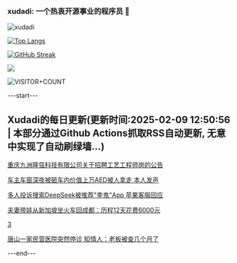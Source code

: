 ### xudadi: 一个热衷开源事业的程序员 👋

![xudadi](https://github-readme-stats-git-masterorgs-github-readme-stats-team.vercel.app/api?username=xudadi)

[![Top Langs](https://github-readme-stats.vercel.app/api/top-langs/?username=xudadi)](https://github.com/anuraghazra/github-readme-stats)

[![GitHub Streak](https://streak-stats.demolab.com?user=xudadi&locale=zh_Hans)](https://git.io/streak-stats)

![](https://raw.githubusercontent.com/xudadi/xudadi/main/assets/github-contribution-grid-snake.svg)

![VISITOR+COUNT](https://komarev.com/ghpvc/?username=xudadi&label=VISITOR+COUNT)


---start---

## Xudadi的每日更新(更新时间:2025-02-09 12:50:56 | 本部分通过Github Actions抓取RSS自动更新, 无意中实现了自动刷绿墙...)

[重庆九洲隆瓴科技有限公司关于招聘工艺工程师岗的公告](https://www.gongkaoleida.com/article/2281834)

[车主车窗深夜被砸车内价值上万AED被人拿走 本人发声](https://m.163.com/news/article/JNTKE4CK0514TTN3.html)

[多人投诉搜索DeepSeek被推荐"李鬼"App 苹果客服回应](https://m.163.com/news/article/JNTJMJ21051492T3.html)

[夫妻带娃从新加坡坐火车回成都：历程12天花费6000元](https://m.163.com/news/article/JNTC6JBB0514D3UH.html)

[3](https://m.163.com/touch/news/sub/domestic)

[唐山一家民营医院突然停诊 知情人：老板被查几个月了](https://m.163.com/news/article/JNT4QE4M0514D3UH.html)

---end---
